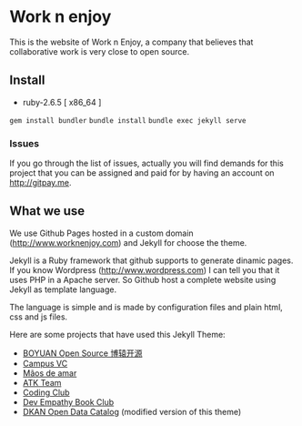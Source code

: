# Work n enjoy

This is the website of Work n Enjoy, a company that believes that collaborative work is very close to open source.

## Install

 * ruby-2.6.5 [ x86_64 ]

`gem install bundler`
`bundle install`
`bundle exec jekyll serve`


### Issues
If you go through the list of issues, actually you will find demands for this project that you can be assigned and paid for by having an account on http://gitpay.me.

## What we use

We use Github Pages hosted in a custom domain (http://www.worknenjoy.com) and Jekyll for choose the theme.

Jekyll is a Ruby framework that github supports to generate dinamic pages. If you know Wordpress (http://www.wordpress.com) I can tell you that it uses PHP in a Apache server. So Github host a complete website using Jekyll as template language.

The language is simple and is made by configuration files and plain html, css and js files.

Here are some projects that have used this Jekyll Theme:
* [BOYUAN Open Source 博辕开源](https://boyuanitsm.github.io)
* [Campus VC](https://mrchildneo.github.io/mrchildneo/)
* [Mãos de amar](https://www.maosdeamar.com.br/)
* [ATK Team](http://www.atksec.com/)
* [Coding Club](https://ourcodingclub.github.io/)
* [Dev Empathy Book Club](http://www.devempathybook.club/)
* [DKAN Open Data Catalog](http://getdkan.com) (modified version of this theme)

